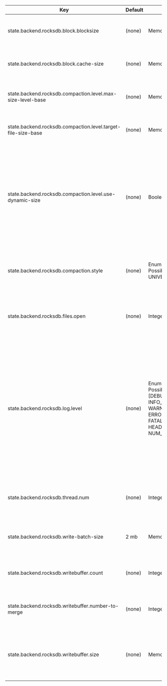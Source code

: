 | Key | Default | Type | Description |
|-----|---------|------|-------------|
| state.backend.rocksdb.block.blocksize | (none) | MemorySize | The approximate size (in bytes) of user data packed per block. RocksDB has default blocksize as '4KB'. |
| state.backend.rocksdb.block.cache-size | (none) | MemorySize | The amount of the cache for data blocks in RocksDB. RocksDB has default block-cache size as '8MB'. |
| state.backend.rocksdb.compaction.level.max-size-level-base | (none) | MemorySize | The upper-bound of the total size of level base files in bytes. RocksDB has default configuration as '256MB'. |
| state.backend.rocksdb.compaction.level.target-file-size-base | (none) | MemorySize | The target file size for compaction, which determines a level-1 file size. RocksDB has default configuration as '64MB'. |
| state.backend.rocksdb.compaction.level.use-dynamic-size | (none) | Boolean | If true, RocksDB will pick target size of each level dynamically. From an empty DB, RocksDB would make last level the base level, which means merging L0 data into the last level, until it exceeds max_bytes_for_level_base. And then repeat this process for second last level and so on. RocksDB has default configuration as 'false'. For more information, please refer to [RocksDB's doc.](https://github.com/facebook/rocksdb/wiki/Leveled-Compaction#level_compaction_dynamic_level_bytes-is-true) |
| state.backend.rocksdb.compaction.style | (none) | Enum<br>Possible values: [LEVEL, UNIVERSAL, FIFO] | The specified compaction style for DB. Candidate compaction style is LEVEL, FIFO or UNIVERSAL, and RocksDB choose 'LEVEL' as default style. |
| state.backend.rocksdb.files.open | (none) | Integer | The maximum number of open files (per TaskManager) that can be used by the DB, '-1' means no limit. RocksDB has default configuration as '-1'. |
| state.backend.rocksdb.log.level | (none) | Enum<br>Possible values: [DEBUG_LEVEL, INFO_LEVEL, WARN_LEVEL, ERROR_LEVEL, FATAL_LEVEL, HEADER_LEVEL, NUM_INFO_LOG_LEVELS] | The specified log level for DB. Candidate log level is DEBUG_LEVEL, INFO_LEVEL, WARN_LEVEL, ERROR_LEVEL, FATAL_LEVEL, HEADER_LEVEL or NUM_INFO_LOG_LEVELS, and Flink choose 'HEADER_LEVEL' as default style. Note: RocksDB logs will not be output to TaskManager logs, and there is no rolling strategy. If the Flink task runs for a long time, it may lead to uncontrolled disk space usage. There is no need to modify the RocksDB log level, unless troubleshooting RocksDB. |
| state.backend.rocksdb.thread.num | (none) | Integer | The maximum number of concurrent background flush and compaction jobs (per TaskManager). RocksDB has default configuration as '1'. |
| state.backend.rocksdb.write-batch-size | 2 mb | MemorySize | The max size of the consumed memory for RocksDB batch write, will flush just based on item count if this config set to 0. |
| state.backend.rocksdb.writebuffer.count | (none) | Integer | The maximum number of write buffers that are built up in memory. RocksDB has default configuration as '2'. |
| state.backend.rocksdb.writebuffer.number-to-merge | (none) | Integer | The minimum number of write buffers that will be merged together before writing to storage. RocksDB has default configuration as '1'. |
| state.backend.rocksdb.writebuffer.size | (none) | MemorySize | The amount of data built up in memory (backed by an unsorted log on disk) before converting to a sorted on-disk files. RocksDB has default writebuffer size as '64MB'. |
